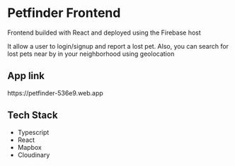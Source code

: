 <h1>Petfinder Frontend</h1>
<p>Frontend builded with React and deployed using the Firebase host</p>
<p>It allow a user to login/signup and report a lost pet. Also, you can search for lost pets near by in your neighborhood using geolocation</p>
<h2>App link</h2>
<link>https://petfinder-536e9.web.app</link>
<h2>Tech Stack</h2>
<ul>
<li>Typescript</li>
<li>React</li>
<li>Mapbox</li>
<li>Cloudinary</li>
</ul>
